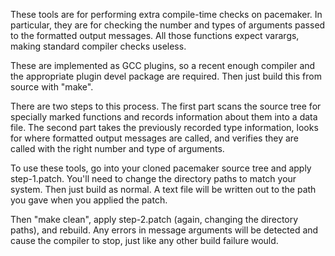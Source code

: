 These tools are for performing extra compile-time checks on pacemaker.  In particular,
they are for checking the number and types of arguments passed to the formatted output
messages.  All those functions expect varargs, making standard compiler checks useless.

These are implemented as GCC plugins, so a recent enough compiler and the appropriate
plugin devel package are required.  Then just build this from source with "make".

There are two steps to this process.  The first part scans the source tree for specially
marked functions and records information about them into a data file.  The second part
takes the previously recorded type information, looks for where formatted output
messages are called, and verifies they are called with the right number and type of
arguments.

To use these tools, go into your cloned pacemaker source tree and apply step-1.patch.
You'll need to change the directory paths to match your system.  Then just build as
normal.  A text file will be written out to the path you gave when you applied the
patch.

Then "make clean", apply step-2.patch (again, changing the directory paths), and
rebuild.  Any errors in message arguments will be detected and cause the compiler to
stop, just like any other build failure would.
